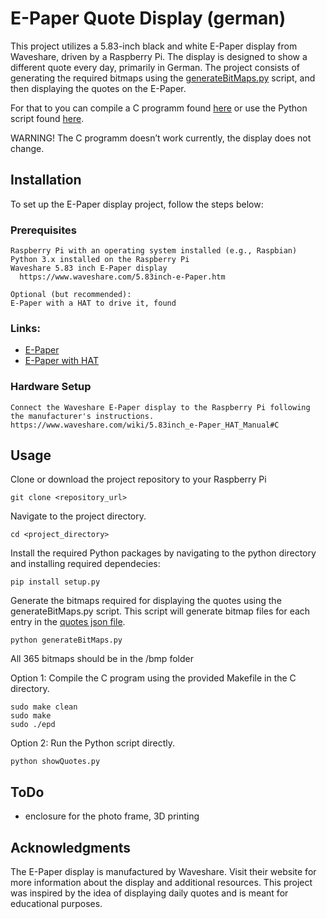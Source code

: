 # E-Paper Quote Display (german)
This project utilizes a 5.83-inch black and white E-Paper display from Waveshare, driven by a Raspberry Pi.
The display is designed to show a different quote every day, primarily in German. The project consists of generating the required bitmaps using the [generateBitMaps.py](./python/scripts/generateBitMap.py) script, and then displaying the quotes on the E-Paper. 

For that to you can compile a C programm found [here](./c/src/main.c) or use the Python script found [here](./python/scripts/showQuotes.py).

WARNING! The C programm doesn’t work currently, the display does not change.

## Installation

To set up the E-Paper display project, follow the steps below:
### Prerequisites

    Raspberry Pi with an operating system installed (e.g., Raspbian)
    Python 3.x installed on the Raspberry Pi
    Waveshare 5.83 inch E-Paper display
      https://www.waveshare.com/5.83inch-e-Paper.htm

    Optional (but recommended):
    E-Paper with a HAT to drive it, found

### Links:

  - [E-Paper](https://www.waveshare.com/5.83inch-e-Paper.htm)
  - [E-Paper with HAT](https://www.waveshare.com/5.83inch-e-paper-hat.htm)

### Hardware Setup

    Connect the Waveshare E-Paper display to the Raspberry Pi following the manufacturer's instructions. https://www.waveshare.com/wiki/5.83inch_e-Paper_HAT_Manual#C

## Usage

Clone or download the project repository to your Raspberry Pi

    git clone <repository_url>

Navigate to the project directory.

    cd <project_directory>

Install the required Python packages by navigating to the python directory and installing required dependecies:

    pip install setup.py

Generate the bitmaps required for displaying the quotes using the generateBitMaps.py script. This script will generate bitmap files for each entry in the [quotes json file](./wise.json).

    python generateBitMaps.py

All 365 bitmaps should be in the /bmp folder

Option 1: Compile the C program using the provided Makefile in the C directory.

    sudo make clean
    sudo make
    sudo ./epd

Option 2: Run the Python script directly.

    python showQuotes.py

## ToDo

  - enclosure for the photo frame, 3D printing

## Acknowledgments

The E-Paper display is manufactured by Waveshare. Visit their website for more information about the display and additional resources.
This project was inspired by the idea of displaying daily quotes and is meant for educational purposes.